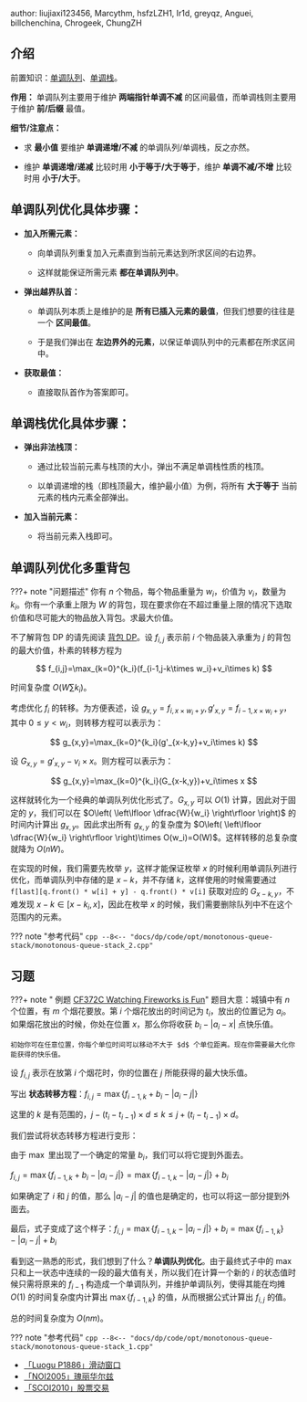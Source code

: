 author: liujiaxi123456, Marcythm, hsfzLZH1, Ir1d, greyqz, Anguei, billchenchina, Chrogeek, ChungZH

## 介绍

前置知识：[单调队列](../../ds/monotonous-queue.md)、[单调栈](../../ds/monotonous-stack.md)。

**作用：** 单调队列主要用于维护 **两端指针单调不减** 的区间最值，而单调栈则主要用于维护 **前/后缀** 最值。

**细节/注意点：**

- 求 **最小值** 要维护 **单调递增/不减** 的单调队列/单调栈，反之亦然。

- 维护 **单调递增/递减** 比较时用 **小于等于/大于等于**，维护 **单调不减/不增** 比较时用 **小于/大于**。

## 单调队列优化具体步骤：

- **加入所需元素：**

  + 向单调队列重复加入元素直到当前元素达到所求区间的右边界。
  
  + 这样就能保证所需元素 **都在单调队列中**。

- **弹出越界队首：** 

  + 单调队列本质上是维护的是 **所有已插入元素的最值**，但我们想要的往往是一个 **区间最值**。
  
  + 于是我们弹出在 **左边界外的元素**，以保证单调队列中的元素都在所求区间中。
  
- **获取最值：**
  
  + 直接取队首作为答案即可。

## 单调栈优化具体步骤：

- **弹出非法栈顶：**

  + 通过比较当前元素与栈顶的大小，弹出不满足单调栈性质的栈顶。
  
  + 以单调递增的栈（即栈顶最大，维护最小值）为例，将所有 **大于等于** 当前元素的栈内元素全部弹出。
  
- **加入当前元素：**

  + 将当前元素入栈即可。

## 单调队列优化多重背包

???+ note "问题描述"
    你有 $n$ 个物品，每个物品重量为 $w_i$，价值为 $v_i$，数量为 $k_i$。你有一个承重上限为 $W$ 的背包，现在要求你在不超过重量上限的情况下选取价值和尽可能大的物品放入背包。求最大价值。

不了解背包 DP 的请先阅读 [背包 DP](../knapsack.md)。设 $f_{i,j}$ 表示前 $i$ 个物品装入承重为 $j$ 的背包的最大价值，朴素的转移方程为

$$
f_{i,j}=\max_{k=0}^{k_i}(f_{i-1,j-k\times w_i}+v_i\times k)
$$

时间复杂度 $O(W\sum k_i)$。

考虑优化 $f_i$ 的转移。为方便表述，设 $g_{x,y}=f_{i,x\times w_i+y},g'_{x,y}=f_{i-1,x\times w_i+y}$，其中 $0\le y \lt w_i$，则转移方程可以表示为：

$$
g_{x,y}=\max_{k=0}^{k_i}(g'_{x-k,y}+v_i\times k)
$$

设 $G_{x,y}=g'_{x,y}-v_i\times x$。则方程可以表示为：

$$
g_{x,y}=\max_{k=0}^{k_i}(G_{x-k,y})+v_i\times x
$$

这样就转化为一个经典的单调队列优化形式了。$G_{x,y}$ 可以 $O(1)$ 计算，因此对于固定的 $y$，我们可以在 $O\left( \left\lfloor \dfrac{W}{w_i} \right\rfloor \right)$ 的时间内计算出 $g_{x,y}$。因此求出所有 $g_{x,y}$ 的复杂度为 $O\left( \left\lfloor \dfrac{W}{w_i} \right\rfloor \right)\times O(w_i)=O(W)$。这样转移的总复杂度就降为 $O(nW)$。

在实现的时候，我们需要先枚举 $y$，这样才能保证枚举 $x$ 的时候利用单调队列进行优化，而单调队列中存储的是 $x-k$，并不存储 $k$，这样使用的时候需要通过 `f[last][q.front() * w[i] + y] - q.front() * v[i]` 获取对应的 $G_{x-k,y}$，不难发现 $x-k\in [x - k_i,x]$，因此在枚举 $x$ 的时候，我们需要删除队列中不在这个范围内的元素。

??? note "参考代码"
    ```cpp
    --8<-- "docs/dp/code/opt/monotonous-queue-stack/monotonous-queue-stack_2.cpp"
    ```

## 习题

???+ note " 例题 [CF372C Watching Fireworks is Fun](http://codeforces.com/problemset/problem/372/C)"
    题目大意：城镇中有 $n$ 个位置，有 $m$ 个烟花要放。第 $i$ 个烟花放出的时间记为 $t_i$，放出的位置记为 $a_i$。如果烟花放出的时候，你处在位置 $x$，那么你将收获 $b_i-|a_i-x|$ 点快乐值。
    
    初始你可在任意位置，你每个单位时间可以移动不大于 $d$ 个单位距离。现在你需要最大化你能获得的快乐值。

设 $f_{i,j}$ 表示在放第 $i$ 个烟花时，你的位置在 $j$ 所能获得的最大快乐值。

写出 **状态转移方程**：$f_{i,j}=\max\{f_{i-1,k}+b_i-|a_i-j|\}$

这里的 $k$ 是有范围的，$j-(t_{i}-t_{i-1})\times d\le k\le j+(t_{i}-t_{i-1})\times d$。

我们尝试将状态转移方程进行变形：

由于 $\max$ 里出现了一个确定的常量 $b_i$，我们可以将它提到外面去。

$f_{i,j}=\max\{f_{i-1,k}+b_i-|a_i-j|\}=\max\{f_{i-1,k}-|a_i-j|\}+b_i$

如果确定了 $i$ 和 $j$ 的值，那么 $|a_i-j|$ 的值也是确定的，也可以将这一部分提到外面去。

最后，式子变成了这个样子：$f_{i,j}=\max\{f_{i-1,k}-|a_i-j|\}+b_i=\max\{f_{i-1,k}\}-|a_i-j|+b_i$

看到这一熟悉的形式，我们想到了什么？**单调队列优化**。由于最终式子中的 $\max$ 只和上一状态中连续的一段的最大值有关，所以我们在计算一个新的 $i$ 的状态值时候只需将原来的 $f_{i-1}$ 构造成一个单调队列，并维护单调队列，使得其能在均摊 $O(1)$ 的时间复杂度内计算出 $\max\{f_{i-1,k}\}$ 的值，从而根据公式计算出 $f_{i,j}$ 的值。

总的时间复杂度为 $O(nm)$。

??? note "参考代码"
    ```cpp
    --8<-- "docs/dp/code/opt/monotonous-queue-stack/monotonous-queue-stack_1.cpp"
    ```
    
-   [「Luogu P1886」滑动窗口](https://loj.ac/problem/10175)
-   [「NOI2005」瑰丽华尔兹](https://www.luogu.com.cn/problem/P2254)
-   [「SCOI2010」股票交易](https://loj.ac/problem/10183)
